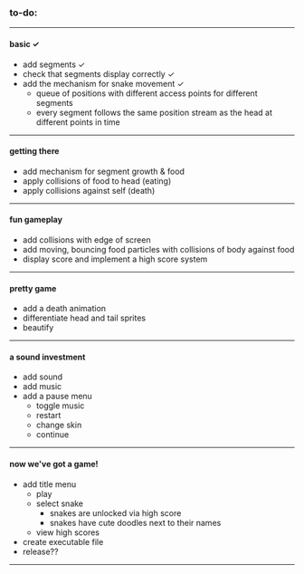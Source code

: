 ### to-do:

---
#### basic ✓
* add segments ✓
* check that segments display correctly ✓
* add the mechanism for snake movement ✓
    * queue of positions with different 
        access points for different segments
    * every segment follows the same position 
        stream as the head at different 
        points in time
---
#### getting there
* add mechanism for segment growth & food
* apply collisions of food to head (eating)
* apply collisions against self (death)
---
#### fun gameplay
* add collisions with edge of screen
* add moving, bouncing food particles with 
    collisions of body against food
* display score and implement a high score 
    system
---
#### pretty game
* add a death animation
* differentiate head and tail sprites
* beautify
---
#### a sound investment
* add sound
* add music
* add a pause menu
    * toggle music
    * restart
    * change skin
    * continue
---
#### now we've got a game!
* add title menu
    * play
    * select snake
        * snakes are unlocked via high score
        * snakes have cute doodles next to 
            their names
    * view high scores
* create executable file
* release??
---